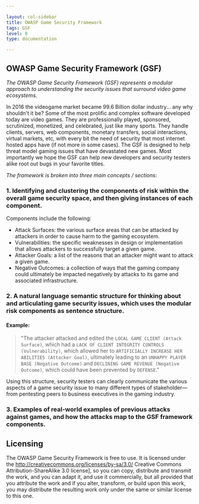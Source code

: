 ```yaml
---

layout: col-sidebar
title: OWASP Game Security Framework
tags: GSF 
level: 0
type: documentation

---
```



<!-- Standard Chapter Page Template
This is an example of a Project or Chapter page.
Please change these items to indicate the actual information you wish to present. In addition to this information, the 'front-matter' above the text should be modified to reflect your actual information.  An explanation of each of the front-matter items is below:

{front matter for this file}

```
- layout: This is the layout used by project and chapter pages.  You should leave this value as col-sidebar
- title: This is the title of your project or chapter page, usually the name.  For example, OWASP Zed Attack Proxy or OWASP Baltimore
- tags: This is a space-delimited list of tags you associate with your project or chapter.  If you are using tabs, at least one of these tags should be unique in order to be used in the tabs files (an example tab is included in this repo) 
- region: This is the region you are in according to our data
```

{copy for this file (index.md)}
Replace the text above the commented area with your information in the format below:
```
## Welcome
Include some information here about your chapter

## Participation
The Open Web Application Security Project (OWASP) is a nonprofit foundation that works to improve the security of software. All of our projects ,tools, documents, forums, and chapters are free and open to anyone interested in improving application security. 

Chapters are led by local leaders in accordance with the [Chapter Leader Handbook](/www-policy/rules-of-procedure/chapter-handbook). Financial contributions should only be made online using the authorized online donation button. To be a SPEAKER at ANY OWASP Chapter in the world simply review the [speaker agreement](/www-policy/speaker-agreement) and then contact the local chapter leader with details of what OWASP Project, independent research, or related software security topic you would like to present.

Everyone is welcome and encouraged to participate in our [Projects](/projects), [Local Chapters](/chapters), [Events](/events), [Online Groups](https://groups.google.com/a/owasp.com/){:target='_blank'}, and [Community Slack Channel](https://owasp.slack.com/){:target='_blank'}. We especially encourage diversity in all our initiatives. OWASP is a fantastic place to learn about application security, to network, and even to build your reputation as an expert. We also encourage you to be [become a member](/membership) or consider a [donation](/donate) to support our ongoing work.

## Local News
- Meeting Location
- Everyone is welcome to join us at our chapter meetings.

```
{info.md}

This separate file is where you should place links to your Google Group and Meetup page. It will be automatically rendered in the column sidebar.

{leaders.md}

Another separate file that should simply include each leaders name with mailto link as a list. It will also be automatically rendered in the column sidebar.

-->


## OWASP Game Security Framework (GSF)

*The OWASP Game Security Framework (GSF) represents a modular approach to understanding the security issues that surround video game ecosystems.*

In 2016 the videogame market became 99.6 Billion dollar industry... any why shouldn't it be? Some of the most prolific and complex software developed today are video games. They are professionally played, sponsored, scrutinized, monetized, and celebrated, just like many sports. They handle clients, servers, web components, monetary transfers, social interactions, virtual markets, etc, with every bit the need of security that most internet hosted apps have (if not more in some cases). The GSF is designed to help threat model gaming issues that have devastated new games. Most importantly we hope the GSF can help new developers and security testers alike root out bugs in your favorite titles.

*The framework is broken into three main concepts / sections:*

### 1. Identifying and clustering the components of risk within the overall game security space, and then giving instances of each component.

Components include the following:

- Attack Surfaces: the various surface areas that can be attacked by attackers in order to cause harm to the gaming ecosystem.
- Vulnerabilities: the specific weaknesses in design or implementation that allows attackers to successfully target a given game.
- Attacker Goals: a list of the reasons that an attacker might want to attack a given game.
- Negative Outcomes: a collection of ways that the gaming company could ultimately be impacted negatively by attacks to its game and associated infrastructure.

### 2. A natural language semantic structure for thinking about and articulating game security issues, which uses the modular risk components as sentence structure.

#### Example:

> "The attacker attacked and edited the `LOCAL GAME CLIENT (Attack Surface)`, which had a `LACK OF CLIENT INTEGRITY CONTROLS (Vulnerability)`, which allowed her to `ARTIFICIALLY INCREASE HER ABILITIES (Attacker Goal)`, ultimately leading to an `UNHAPPY PLAYER BASE (Negative Outcome)` and `DECLINING GAME REVENUE (Negative Outcome)`, which could have been prevented by `DEFENSE`."

Using this structure, security testers can clearly communicate the various aspects of a game security issue to many different types of stakeholder—from pentesting peers to business executives in the gaming industry.

### 3. Examples of real-world examples of previous attacks against games, and how the attacks map to the GSF framework components.

## Licensing
The OWASP Game Security Framework is free to use. It is licensed under the http://creativecommons.org/licenses/by-sa/3.0/ Creative Commons Attribution-ShareAlike 3.0 license], so you can copy, distribute and transmit the work, and you can adapt it, and use it commercially, but all provided that you attribute the work and if you alter, transform, or build upon this work, you may distribute the resulting work only under the same or similar license to this one.